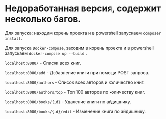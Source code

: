 # Недоработанная версия, содержит несколько багов. #

Для запуска: находим корень проекта и в powershell запускаем `composer install`.

Для запуска `Docker-compose`, заходим в корень проекта и в powershell запускаем `docker-compose up --build` .

`localhost:8080/` - Список всех книг.

`localhost:8080/add` - Добавление книги при помощи POST запроса.

`localhost:8080/authors` - Список всех авторов и количество книг.

`localhost:8080/authors/top` - Топ 100 авторов по количеству книг.

`localhost:8080/books/{id}` - Удаление книги по айдишнику.

`localhost:8080/books/{id}/edit` - Изменение книги по айдишнику.
